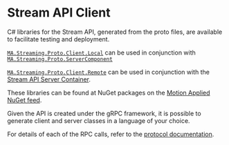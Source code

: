 # Stream API Client
C# libraries for the Stream API, generated from the proto files, are available to facilitate testing and deployment. 

[`MA.Streaming.Proto.Client.Local`](https://github.com/orgs/mat-docs/packages/nuget/package/MA.Streaming.Proto.Client.Local) 
can be used in conjunction with 
[`MA.Streaming.Proto.ServerComponent`](stream_server.md#stream-api-local-server)

[`MA.Streaming.Proto.Client.Remote`](https://github.com/orgs/mat-docs/packages/nuget/package/MA.Streaming.Proto.Client.Remote) 
can be used in conjunction with the [Stream API Server Container](stream_server.md#stream-api-remote-server-container).

These libraries can be found at NuGet packages on the [Motion Applied NuGet feed](https://github.com/orgs/mat-docs/packages). 

Given the API is created under the gRPC framework, it is possible to generate client and server classes in a language of
your choice. 

For details of each of the RPC calls, refer to the [protocol documentation](../docs.md).
